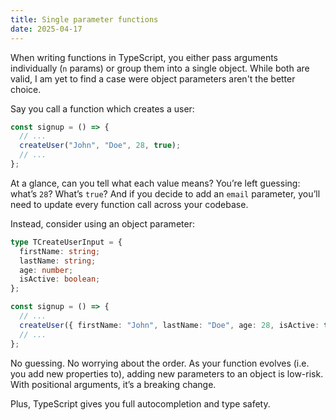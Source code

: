 ```yaml
---
title: Single parameter functions
date: 2025-04-17
---
```


When writing functions in TypeScript, you either pass arguments individually (`n` params) or group them into a single object. While both are valid, I am yet to find a case were object parameters aren't the better choice.

Say you call a function which creates a user:

```ts
const signup = () => {
  // ...
  createUser("John", "Doe", 28, true);
  // ...
};
```

At a glance, can you tell what each value means? You’re left guessing: what’s `28`? What’s `true`? And if you decide to add an `email` parameter, you’ll need to update every function call across your codebase.

Instead, consider using an object parameter:

```ts
type TCreateUserInput = {
  firstName: string;
  lastName: string;
  age: number;
  isActive: boolean;
};

const signup = () => {
  // ...
  createUser({ firstName: "John", lastName: "Doe", age: 28, isActive: true });
  // ...
};
```

No guessing. No worrying about the order. As your function evolves (i.e. you add new properties to), adding new parameters to an object is low-risk. With positional arguments, it’s a breaking change.

Plus, TypeScript gives you full autocompletion and type safety.

